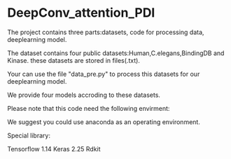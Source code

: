 # DeepConv_attention_PDI
The project contains three parts:datasets, code for processing data, deeplearning model.

The dataset contains four public datasets:Human,C.elegans,BindingDB and Kinase. these datasets are stored in files(.txt).

Your can use the file "data_pre.py" to process this datasets for our deeplearning model.

We provide four models accroding to these datasets.

Please note that this code need the following envirment:

We suggest you could use anaconda as an operating environment.

Special library:

Tensorflow 1.14
Keras 2.25
Rdkit
